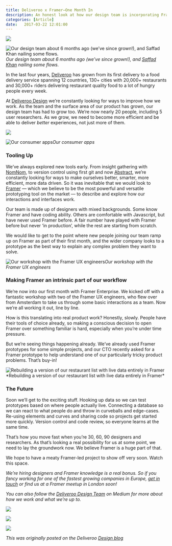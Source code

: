 ```yaml
---
title: Deliveroo x Framer–One Month In
description: An honest look at how our design team is incorporating Framer into our workflow.
categories: [Article]
date:   2017-03-22 12:01:00
---
```


![](https://cdn-images-1.medium.com/max/4000/0*ILisHfu-uqacnL85.jpg)

![Our design team about 6 months ago (we’ve since grown!), and [Saffad Khan](undefined) nailing some flows.](https://cdn-images-1.medium.com/max/11520/1*RR7AuKEioVvEWBfH_xl0JQ.jpeg)*Our design team about 6 months ago (we’ve since grown!), and [Saffad Khan](undefined) nailing some flows.*

In the last four years, [Deliveroo](https://www.deliveroo.co.uk) has grown from its first delivery to a food delivery service spanning 12 countries, 130+ cities with 20,000+ restaurants and 30,000+ riders delivering restaurant quality food to a lot of hungry people every week.

At [Deliveroo Design](https://www.deliveroo.design/) we’re constantly looking for ways to improve how we work. As the team and the surface area of our product has grown, our design team has had to grow too. We’re now nearly 20 people, including 5 user researchers. As we grow, we need to become more efficient and be able to deliver *better* experiences, not just more of them.

![](https://cdn-images-1.medium.com/max/3200/0*RM9YVIYmbRTCmSVv.)

![Our consumer apps](https://cdn-images-1.medium.com/max/3840/0*EAZwRtVSyVWfQ3cG.png)*Our consumer apps*

### Tooling Up

We’ve always explored new tools early. From insight gathering with [NomNom](https://nomnom.it/), to version control using first git and now [Abstract](https://www.abstractapp.com/), we’re constantly looking for ways to make ourselves better, smarter, more efficient, more data driven. So it was inevitable that we would look to [Framer](https://framer.com/?utm_source=Medium&utm_campaign=Deliveroo_Post&utm_medium=Blog) — which we believe to be the most powerful and versatile prototyping tool on the market — to describe and explore how our interactions and interfaces work.

Our team is made up of designers with mixed backgrounds. Some know Framer and have coding ability. Others are comfortable with Javascript, but have never used Framer before. A fair number have played with Framer before but never ‘in production’, while the rest are starting from scratch.

We would like to get to the point where new people joining our team ramp up on Framer as part of their first month, and the wider company looks to a prototype as the best way to explain any complex problem they want to solve.

![Our workshop with the Framer UX engineers](https://cdn-images-1.medium.com/max/4000/0*RQOfR9q0r-98LTSq.jpg)*Our workshop with the Framer UX engineers*

### **Making Framer an intrinsic part of our workflow**

We’re now into our first month with Framer Enterprise. We kicked off with a fantastic workshop with two of the Framer UX engineers, who flew over from Amsterdam to take us through some basic interactions as a team. Now we’re all working it out, line by line.

How is this translating into real product work? Honestly, slowly. People have their tools of choice already, so making a conscious decision to open Framer over something familiar is hard, especially when you’re under time pressure.

But we’re seeing things happening already. We’ve already used Framer prototypes for some simple projects, and our CTO recently asked for a Framer prototype to help understand one of our particularly tricky product problems. That’s buy-in!

![Rebuilding a version of our restaurant list with live data entirely in Framer](https://cdn-images-1.medium.com/max/3200/0*X4Ng6y90_9wAfvQY.)*Rebuilding a version of our restaurant list with live data entirely in Framer*

### **The Future**

Soon we’ll get to the exciting stuff. Hooking up data so we can test prototypes based on where people actually live. Connecting a database so we can react to what people do and throw in curveballs and edge-cases. Re-using elements and curves and sharing code so projects get started more quickly. Version control and code review, so everyone learns at the same time.

That’s how you move fast when you’re 30, 60, 90 designers and researchers. As that’s looking a real possibility for us at some point, we need to lay the groundwork now. We believe Framer is a huge part of that.

We hope to have a meaty Framer-led project to show off very soon. Watch this space.

*We’re hiring designers and Framer knowledge is a real bonus. So if you fancy working for one of the fastest growing companies in Europe, [get in touch](https://www.deliveroo.design) or find us at a Framer meetup in London soon!*

*You can also follow the [Deliveroo Design Team](undefined) on Medium for more about how we work and what we’re up to.*

![](https://cdn-images-1.medium.com/max/2000/1*iDDdgl0YNt5yOiz3SSnh8Q.png)

![](https://cdn-images-1.medium.com/max/2000/1*H6W5-QpHqVSRRR2N9NSe3w@2x.png)

![](https://cdn-images-1.medium.com/max/2000/1*WJp-afZyQk72Y14YsubOcQ@2x.png)

_This was originally posted on the Deliveroo [Design blog](https://blog.framer.com/deliveroo-x-framer-one-month-in-c791d0589e10)_
